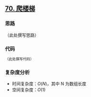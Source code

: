 ## [70. 爬楼梯](https://leetcode-cn.com/problems/climbing-stairs/)

### 思路

（此处撰写思路）

### 代码


```java
（此处撰写代码）
```

### **复杂度分析**

- 时间复杂度：$O(N)$，其中 N 为数组长度
- 空间复杂度：$O(1)$